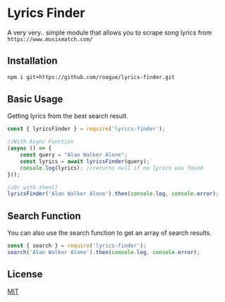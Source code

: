 # Lyrics Finder
A very very.. simple module that allows you to scrape song lyrics from `https://www.musixmatch.com/`

## Installation

```bash
npm i git+https://github.com/roogue/lyrics-finder.git
```

## Basic Usage
Getting lyrics from the best search result.
```js
const { lyricsFinder } = require('lyrics-finder');

//With Async Function
(async () => {
    const query = "Alan Walker Alone";
    const lyrics = await lyricsFinder(query);
    console.log(lyrics); //returns null if no lyrics was found
}();

//Or with then()
lyricsFinder('Alan Walker Alone').then(console.log, console.error);
```

## Search Function
You can also use the search function to get an array of search results.
```js
const { search } = require('lyrics-finder');
search('Alan Walker Alone').then(console.log, console.error);
```

## License
[MIT](https://choosealicense.com/licenses/mit/)
